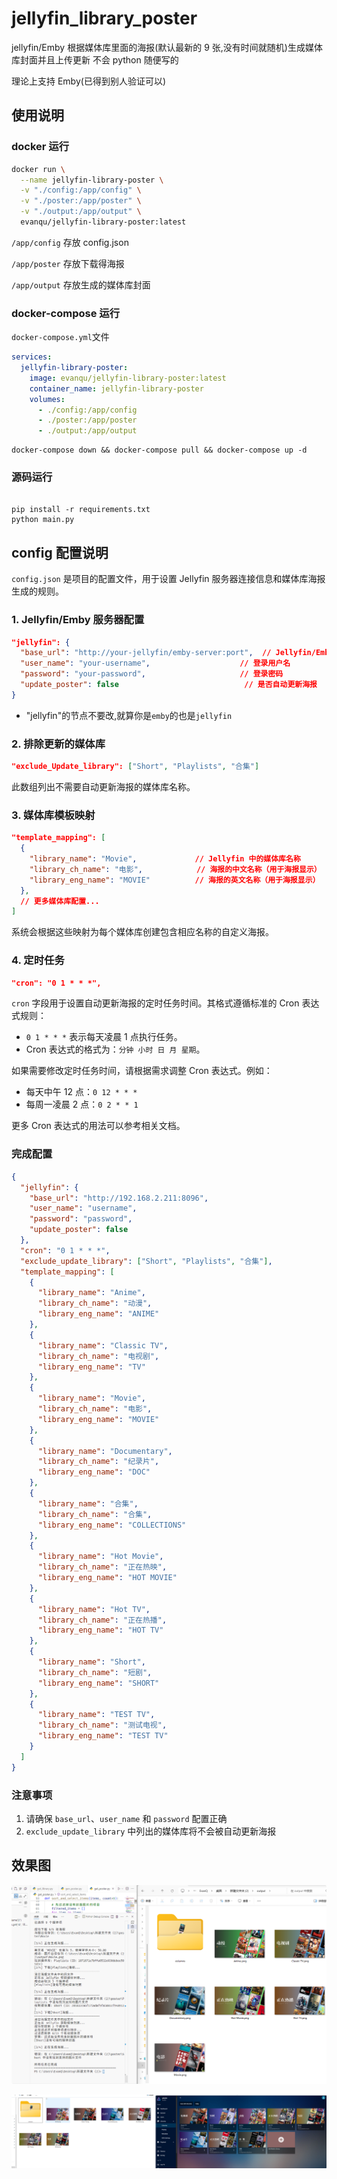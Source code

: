 # jellyfin_library_poster

jellyfin/Emby 根据媒体库里面的海报(默认最新的 9 张,没有时间就随机)生成媒体库封面并且上传更新
不会 python 随便写的

理论上支持 Emby(已得到别人验证可以)

## 使用说明

### docker 运行

```bash
docker run \
  --name jellyfin-library-poster \
  -v "./config:/app/config" \
  -v "./poster:/app/poster" \
  -v "./output:/app/output" \
  evanqu/jellyfin-library-poster:latest
```

`/app/config` 存放 config.json

`/app/poster` 存放下载得海报

`/app/output` 存放生成的媒体库封面

### docker-compose 运行

`docker-compose.yml`文件

```yaml
services:
  jellyfin-library-poster:
    image: evanqu/jellyfin-library-poster:latest
    container_name: jellyfin-library-poster
    volumes:
      - ./config:/app/config
      - ./poster:/app/poster
      - ./output:/app/output
```

```
docker-compose down && docker-compose pull && docker-compose up -d
```

### 源码运行

```

pip install -r requirements.txt
python main.py

```

## config 配置说明

`config.json` 是项目的配置文件，用于设置 Jellyfin 服务器连接信息和媒体库海报生成的规则。

### 1. Jellyfin/Emby 服务器配置

```json
"jellyfin": {
  "base_url": "http://your-jellyfin/emby-server:port",  // Jellyfin/Emby 服务器地址
  "user_name": "your-username",                    // 登录用户名
  "password": "your-password",                     // 登录密码
  "update_poster": false                            // 是否自动更新海报
}
```

- "jellyfin"的节点不要改,就算你是`emby`的也是`jellyfin`

### 2. 排除更新的媒体库

```json
"exclude_Update_library": ["Short", "Playlists", "合集"]
```

此数组列出不需要自动更新海报的媒体库名称。

### 3. 媒体库模板映射

```json
"template_mapping": [
  {
    "library_name": "Movie",             // Jellyfin 中的媒体库名称
    "library_ch_name": "电影",            // 海报的中文名称（用于海报显示）
    "library_eng_name": "MOVIE"          // 海报的英文名称（用于海报显示）
  },
  // 更多媒体库配置...
]
```

系统会根据这些映射为每个媒体库创建包含相应名称的自定义海报。

### 4. 定时任务

```json
"cron": "0 1 * * *",
```

`cron` 字段用于设置自动更新海报的定时任务时间。其格式遵循标准的 Cron 表达式规则：

- `0 1 * * *` 表示每天凌晨 1 点执行任务。
- Cron 表达式的格式为：`分钟 小时 日 月 星期`。

如果需要修改定时任务时间，请根据需求调整 Cron 表达式。例如：

- 每天中午 12 点：`0 12 * * *`
- 每周一凌晨 2 点：`0 2 * * 1`

更多 Cron 表达式的用法可以参考相关文档。

### 完成配置

```json
{
  "jellyfin": {
    "base_url": "http://192.168.2.211:8096",
    "user_name": "username",
    "password": "password",
    "update_poster": false
  },
  "cron": "0 1 * * *",
  "exclude_update_library": ["Short", "Playlists", "合集"],
  "template_mapping": [
    {
      "library_name": "Anime",
      "library_ch_name": "动漫",
      "library_eng_name": "ANIME"
    },
    {
      "library_name": "Classic TV",
      "library_ch_name": "电视剧",
      "library_eng_name": "TV"
    },
    {
      "library_name": "Movie",
      "library_ch_name": "电影",
      "library_eng_name": "MOVIE"
    },
    {
      "library_name": "Documentary",
      "library_ch_name": "纪录片",
      "library_eng_name": "DOC"
    },
    {
      "library_name": "合集",
      "library_ch_name": "合集",
      "library_eng_name": "COLLECTIONS"
    },
    {
      "library_name": "Hot Movie",
      "library_ch_name": "正在热映",
      "library_eng_name": "HOT MOVIE"
    },
    {
      "library_name": "Hot TV",
      "library_ch_name": "正在热播",
      "library_eng_name": "HOT TV"
    },
    {
      "library_name": "Short",
      "library_ch_name": "短剧",
      "library_eng_name": "SHORT"
    },
    {
      "library_name": "TEST TV",
      "library_ch_name": "测试电视",
      "library_eng_name": "TEST TV"
    }
  ]
}
```

### 注意事项

1. 请确保 `base_url`、`user_name` 和 `password` 配置正确
2. `exclude_update_library` 中列出的媒体库将不会被自动更新海报

## 效果图

![](./screenshot/2.png)

![](./screenshot/1.png)

```

```
